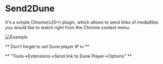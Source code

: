 Send2Dune
=========
It's a simple Chrome(v20+) plugin, which allows to send links of mediafiles you would like to watch right from the Chrome context menu.

![Example](https://raw.github.com/white-hat/Send2Dune/master/menu.png "Example")

** Don't forget to set Dune player IP in **

** "Tools->Extensions->Send link to Dune Player->Options" **